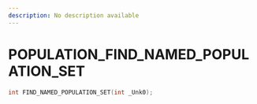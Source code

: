 ```yaml
---
description: No description available 
---
```


# POPULATION\_FIND_NAMED_POPULATION_SET

```cpp
int FIND_NAMED_POPULATION_SET(int _Unk0);
```